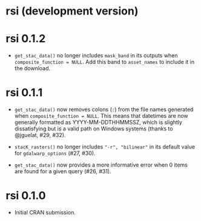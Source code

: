 # rsi (development version)

# rsi 0.1.2

* `get_stac_data()` no longer includes `mask_band` in its outputs when 
  `composite_function = NULL`. Add this band to `asset_names` to include it in 
  the download.

# rsi 0.1.1

* `get_stac_data()` now removes colons (`:`) from the file names generated when
  `composite_function = NULL`. This means that datetimes are now generally 
  formatted as YYYY-MM-DDTHHMMSSZ, which is slightly dissatisfying but is a 
  valid path on Windows systems (thanks to @jguelat, #29, #32).

* `stacK_rasters()` no longer includes `"-r", "bilinear"` in its default value
  for `gdalwarp_options` (#27, #30). 

* `get_stac_data()` now provides a more informative error when 0 items are found 
  for a given query (#26, #31).

# rsi 0.1.0

* Initial CRAN submission.
